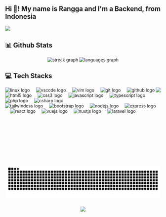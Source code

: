 <br clear="both">

<h2 align="left">Hi 👋! My name is Rangga and I'm a Backend, from Indonesia</h2>
<div align="left">
  <img height="370" src="https://i.pinimg.com/originals/eb/50/87/eb50875a68b04b0480fa929af2c7547c.gif"  />
</div>

###

<h2 align="left">📊 Github Stats</h2>
<div align="center">
<!--   <img src="https://github-readme-stats.vercel.app/api?username=raangaaa&hide_title=true&hide_rank=false&show_icons=true&include_all_commits=true&count_private=true&disable_animations=false&theme=noctis_minimus&locale=en&hide_border=false&custom_title=Stats" height="150" alt="stats graph"  /> -->
  <img src="https://streak-stats.demolab.com?user=raangaaa&locale=en&mode=daily&theme=dracula&hide_border=false&border_radius=5" height="150" alt="streak graph"  />
  <img src="https://github-readme-stats.vercel.app/api/top-langs?username=raangaaa&locale=en&hide_title=false&layout=compact&card_width=320&langs_count=5&theme=ayu-mirage&hide_border=false" height="150" alt="languages graph"  />
</div>

###

<h2 align=left>💻 Tech Stacks</h2>
<img align="right" height="250" src="https://mir-s3-cdn-cf.behance.net/project_modules/max_1200/928b67167291489.64264940ecfd8.gif"  />

<div align="left">
  <img src="https://cdn.jsdelivr.net/gh/devicons/devicon/icons/linux/linux-original.svg" height="32" alt="linux logo"  />
  <img width="12" />
  <img src="https://cdn.jsdelivr.net/gh/devicons/devicon/icons/vscode/vscode-original.svg" height="32" alt="vscode logo"  />
  <img width="12" />
  <img src="https://cdn.jsdelivr.net/gh/devicons/devicon/icons/vim/vim-original.svg" height="32" alt="vim logo"  />
  <img width="12" />
  <img src="https://cdn.jsdelivr.net/gh/devicons/devicon/icons/git/git-original.svg" height="32" alt="git logo"  />
  <img width="12" />
  <img src="https://skillicons.dev/icons?i=github" height="32" alt="github logo"  />
</div>

<div align="left">
  <img src="https://cdn.jsdelivr.net/gh/devicons/devicon/icons/html5/html5-original.svg" height="30" alt="html5 logo"  />
  <img width="12" />
  <img src="https://cdn.jsdelivr.net/gh/devicons/devicon/icons/css3/css3-original.svg" height="30" alt="css3 logo"  />
  <img width="12" />
  <img src="https://cdn.jsdelivr.net/gh/devicons/devicon/icons/javascript/javascript-original.svg" height="30" alt="javascript logo"  />
  <img width="12" />
  <img src="https://cdn.jsdelivr.net/gh/devicons/devicon/icons/typescript/typescript-original.svg" height="30" alt="typescript logo"  />
  <img width="12" />
  <img src="https://cdn.jsdelivr.net/gh/devicons/devicon/icons/php/php-original.svg" height="30" alt="php logo"  />
  <img width="12" />
  <img src="https://cdn.jsdelivr.net/gh/devicons/devicon/icons/csharp/csharp-original.svg" height="30" alt="csharp logo"  />
</div>

<div align="left">
  <img src="https://cdn.simpleicons.org/tailwindcss/06B6D4" height="32" alt="tailwindcss logo"  />
  <img width="12" />
  <img src="https://cdn.jsdelivr.net/gh/devicons/devicon/icons/bootstrap/bootstrap-original.svg" height="32" alt="bootstrap logo"  />
  <img width="12" />
  <img src="https://cdn.jsdelivr.net/gh/devicons/devicon/icons/nodejs/nodejs-original.svg" height="32" alt="nodejs logo"  />
  <img width="12" />
  <img src="https://skillicons.dev/icons?i=express" height="32" alt="express logo"  />
  <img width="12" />
  <img src="https://cdn.jsdelivr.net/gh/devicons/devicon/icons/react/react-original.svg" height="32" alt="react logo"  />
  <img width="12" />
  <img src="https://cdn.jsdelivr.net/gh/devicons/devicon/icons/vuejs/vuejs-original.svg" height="32" alt="vuejs logo"  />
  <img width="12" />
  <img src="https://cdn.jsdelivr.net/gh/devicons/devicon/icons/nuxtjs/nuxtjs-original.svg" height="32" alt="nuxtjs logo"  />
  <img width="12" />
  <img src="https://cdn.jsdelivr.net/gh/devicons/devicon/icons/laravel/laravel-original.svg" height="32" alt="laravel logo"  />
</div>

###

<br clear="both">

<img src="https://raw.githubusercontent.com/raangaaa/raangaaa/output/snake.svg" alt="Snake animation" />

###

<div align="center">
  <img src="https://profile-counter.glitch.me/raangaaa/count.svg?"  />
</div>

###
